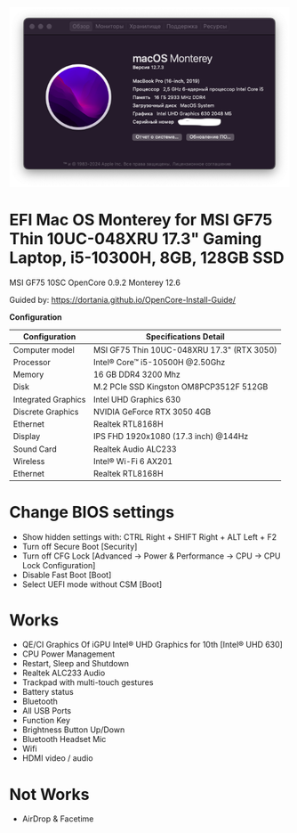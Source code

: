 ![picture](Picture.png)

# EFI Mac OS Monterey for MSI GF75 Thin 10UC-048XRU 17.3" Gaming Laptop, i5-10300H, 8GB, 128GB SSD
 
MSI GF75 10SC OpenCore 0.9.2 Monterey 12.6

Guided by: https://dortania.github.io/OpenCore-Install-Guide/

**Configuration**

|  Configuration | Specifications	Detail | 
|--------------------|--------------------|
| Computer model  | MSI GF75 Thin 10UC-048XRU 17.3" (RTX 3050)  | 
| Processor  | Intel® Core™ i5-10500H @2.50Ghz  |
| Memory  | 16 GB DDR4 3200 Mhz  |
| Disk  | M.2 PCIe SSD Kingston OM8PCP3512F 512GB  |
| Integrated Graphics  | Intel UHD Graphics 630  |
| Discrete Graphics  | NVIDIA GeForce RTX 3050 4GB  |
| Ethernet  | Realtek RTL8168H  |
| Display  | IPS FHD 1920x1080 (17.3 inch) @144Hz  |
| Sound Card  | Realtek Audio ALC233  |
| Wireless  | Intel® Wi-Fi 6 AX201  |
| Ethernet  | Realtek RTL8168H  |

# Change BIOS settings

- Show hidden settings with: CTRL Right + SHIFT Right + ALT Left + F2
- Turn off Secure Boot [Security]
- Turn off CFG Lock [Advanced -> Power & Performance -> CPU -> CPU Lock Configuration]
- Disable Fast Boot [Boot]
- Select UEFI mode without CSM [Boot]

# Works

- QE/CI Graphics Of iGPU Intel® UHD Graphics for 10th [Intel® UHD 630]
- CPU Power Management
- Restart, Sleep and Shutdown
- Realtek ALC233 Audio
- Trackpad with multi-touch gestures
- Battery status
- Bluetooth
- All USB Ports
- Function Key
- Brightness Button Up/Down
- Bluetooth Headset Mic
- Wifi
- HDMI video / audio

# Not Works
- AirDrop & Facetime
